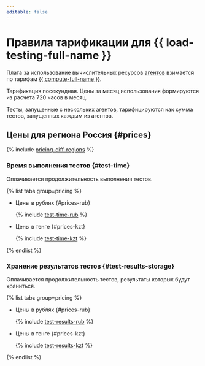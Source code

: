 ```yaml
---
editable: false
---
```


# Правила тарификации для {{ load-testing-full-name }}



Плата за использование вычислительных ресурсов [агентов](concepts/agent.md) взимается по тарифам [{{ compute-full-name }}](../compute/pricing.md).

Тарификация посекундная. Цены за месяц использования формируются из расчета 720 часов в месяц. 

Тесты, запущенные с нескольких агентов, тарифицируются как сумма тестов, запущенных каждым из агентов.

## Цены для региона Россия {#prices}


{% include [pricing-diff-regions](../_includes/pricing-diff-regions.md) %}


### Время выполнения тестов {#test-time}

Оплачивается продолжительность выполнения тестов.


{% list tabs group=pricing %}

- Цены в рублях {#prices-rub}

  {% include [test-time-rub](../_pricing/load-testing/test-time-rub.md) %}

- Цены в тенге {#prices-kzt}

  {% include [test-time-kzt](../_pricing/load-testing/test-time-kzt.md) %}

{% endlist %}



### Хранение результатов тестов {#test-results-storage}

Оплачивается продолжительность тестов, результаты которых будут храниться.


{% list tabs group=pricing %}

- Цены в рублях {#prices-rub}

  {% include [test-results-rub](../_pricing/load-testing/test-results-rub.md) %}

- Цены в тенге {#prices-kzt}

  {% include [test-results-kzt](../_pricing/load-testing/test-results-kzt.md) %}

{% endlist %}



